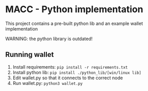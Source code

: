 # MACC - Python implementation

This project contains a pre-built python lib and an example wallet implementation

WARNING: the python library is outdated!

## Running wallet

1. Install requirements: `pip install -r requirements.txt`
2. Install python lib: `pip install ./python_lib/[win/linux lib]`
3. Edit wallet.py so that it connects to the correct node
4. Run wallet.py: `python3 wallet.py`